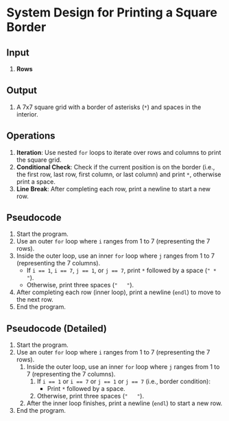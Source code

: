 # System Design for Printing a Square Border

## Input
1. **Rows**

## Output
1. A 7x7 square grid with a border of asterisks (`*`) and spaces in the interior.

## Operations
1. **Iteration**: Use nested `for` loops to iterate over rows and columns to print the square grid.
2. **Conditional Check**: Check if the current position is on the border (i.e., the first row, last row, first column, or last column) and print `*`, otherwise print a space.
3. **Line Break**: After completing each row, print a newline to start a new row.

## Pseudocode
1. Start the program.
2. Use an outer `for` loop where `i` ranges from 1 to 7 (representing the 7 rows).
3. Inside the outer loop, use an inner `for` loop where `j` ranges from 1 to 7 (representing the 7 columns).
   - If `i == 1`, `i == 7`, `j == 1`, or `j == 7`, print `*` followed by a space (`" * "`).
   - Otherwise, print three spaces (`"   "`).
4. After completing each row (inner loop), print a newline (`endl`) to move to the next row.
5. End the program.

## Pseudocode (Detailed)
1. Start the program.
2. Use an outer `for` loop where `i` ranges from 1 to 7 (representing the 7 rows).
    1. Inside the outer loop, use an inner `for` loop where `j` ranges from 1 to 7 (representing the 7 columns).
        1. If `i == 1` or `i == 7` or `j == 1` or `j == 7` (i.e., border condition):
            - Print `*` followed by a space.
        2. Otherwise, print three spaces (`"   "`).
    2. After the inner loop finishes, print a newline (`endl`) to start a new row.
3. End the program.
